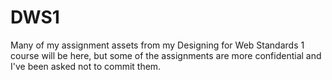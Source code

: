 DWS1
====

Many of my assignment assets from my Designing for Web Standards 1 course will be here, but some of the assignments are more confidential and I've been asked not to commit them.
